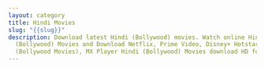 ```yaml
---
layout: category
title: Hindi Movies
slug: "{{slug}}"
description: Download latest Hindi (Bollywood) movies. Watch online Hindi
  (Bollywood) Movies and Download Netflix, Prime Video, Disney+ Hotstar Hindi
  (Bollywood Movies), MX Player Hindi (Bollywood) Movies download HD for free
---
```

